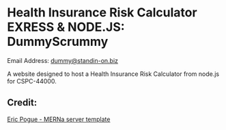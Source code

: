 # Health Insurance Risk Calculator EXRESS & NODE.JS: DummyScrummy

Email Address: dummy@standin-on.biz

A website designed to host a Health Insurance Risk Calculator from node.js for CSPC-44000.

## Credit:

[Eric Pogue - MERNa server template](https://github.com/EricPogueExampleCode-Web/merna-node-and-express-on-azure-2024)